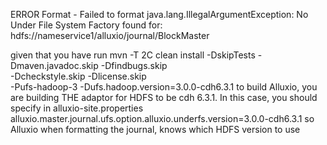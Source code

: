 
ERROR Format - Failed to format
java.lang.IllegalArgumentException: No Under File System Factory found for: hdfs://nameservice1/alluxio/journal/BlockMaster


given that you have run
mvn -T 2C clean install -DskipTests -Dmaven.javadoc.skip -Dfindbugs.skip \
-Dcheckstyle.skip -Dlicense.skip \
-Pufs-hadoop-3 -Dufs.hadoop.version=3.0.0-cdh6.3.1
to build Alluxio,  you are building THE adaptor for HDFS to be cdh 6.3.1.
In this case, you should specify  in alluxio-site.properties
alluxio.master.journal.ufs.option.alluxio.underfs.version=3.0.0-cdh6.3.1
so Alluxio when formatting the journal, knows which HDFS version to use

